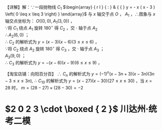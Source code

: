 【详解】解：∵一段抛物线 $C _ { 1 }$ $\begin{array} { r l } { : } & { { } y = - x ( x - 3 ) \left( 0 \leq x \leq 3 \right) } \end{array}$ 与 $x$ 轴交于点 $O$ ， $A _ { 1 }$ ，∴图象与 $x$ 轴交点坐标为： $O \left( \left( 0 , 0 \right) , A _ { 1 } \left( 3 , 0 \right) \right)$ ，  
∵将 $C _ { 1 }$ 绕点 $A _ { 1 }$ 旋转 $1 8 0 ^ { \circ }$ 得 $C _ { 2 }$ ，交 $\cdot$ 轴于点 $A _ { 2 }$   
$\therefore A _ { 2 } \left( 6 , 0 \right)$ ；  
∴ $C _ { 2 }$ 的解析式为 $y = \left( x - 3 \right) \left( x - 6 \right) \left( 3 \leq x \leq 6 \right)$ ，  
∵将 $C _ { 2 }$ 绕点 $A _ { 2 }$ 旋转 $1 8 0 ^ { \circ }$ 得 $C _ { 3 }$ ，交 $\cdot$ 轴于点 $A _ { 3 }$ ；  
$A _ { 3 } \left( 9 , 0 \right)$ ；  
∴ $C _ { 3 }$ 的解析式为 $y = - \bigl ( x - 6 \bigr ) \bigl ( x - 9 \bigr ) \bigl ( 6 \leq x \leq 9 \bigr )$ ，

【淘宝店铺：向阳百分百】 ∴ $C _ { n }$ 的解析式为 $y = \left( - 1 \right) ^ { n } \left( x - 3 n + 3 \right) \left( x - 3 n \right) \left( 3 n - 3 \leq x \leq 3 n \right) ,$ ∴ $C _ { 1 0 }$ 的解析式为 $y = \left( x - 2 7 \right) \left( x - 3 0 \right) \left( 2 7 \leq x \leq 3 0 \right)$ ，当 $x = 2 8$ 时， $m = \left( 2 8 - 2 7 \right) \times \left( 2 8 - 3 0 \right) = - 2$

# $2 0 2 3 \cdot \boxed { 2 }$ 川达州·统考二模
